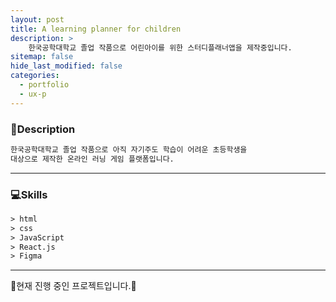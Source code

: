 ```yaml
---
layout: post
title: A learning planner for children
description: >
    한국공학대학교 졸업 작품으로 어린아이를 위한 스터디플래너앱을 제작중입니다.
sitemap: false
hide_last_modified: false
categories:
  - portfolio
  - ux-p
---
```


<!-- ### 졸업작품-UX -->

### 📝Description
~~~html
한국공학대학교 졸업 작품으로 아직 자기주도 학습이 어려운 초등학생을
대상으로 제작한 온라인 러닝 게임 플랫폼입니다.
~~~

----

### 💻Skills
~~~html
> html
> css
> JavaScript
> React.js
> Figma
~~~

----
🚀현재 진행 중인 프로젝트입니다.🚀
